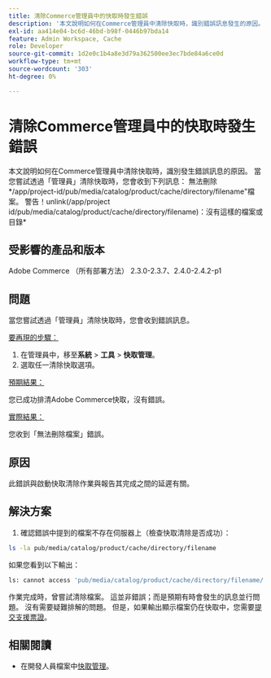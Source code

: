 ```yaml
---
title: 清除Commerce管理員中的快取時發生錯誤
description: '本文說明如何在Commerce管理員中清除快取時，識別錯誤訊息發生的原因。 當您嘗試透過「管理員」清除快取時，您會收到下列訊息：'
exl-id: aa414e04-bc6d-46bd-b98f-0446b97bda14
feature: Admin Workspace, Cache
role: Developer
source-git-commit: 1d2e0c1b4a8e3d79a362500ee3ec7bde84a6ce0d
workflow-type: tm+mt
source-wordcount: '303'
ht-degree: 0%

---
```


# 清除Commerce管理員中的快取時發生錯誤

本文說明如何在Commerce管理員中清除快取時，識別發生錯誤訊息的原因。 當您嘗試透過「管理員」清除快取時，您會收到下列訊息：
無法刪除*/app/project-id/pub/media/catalog/product/cache/directory/filename&quot;檔案。 警告！unlink(/app/project id/pub/media/catalog/product/cache/directory/filename)：沒有這樣的檔案或目錄*

## 受影響的產品和版本

Adobe Commerce （所有部署方法） 2.3.0-2.3.7、2.4.0-2.4.2-p1

## 問題

當您嘗試透過「管理員」清除快取時，您會收到錯誤訊息。

<u>要再現的步驟：</u>

1. 在管理員中，移至&#x200B;**系統** > **工具** > **快取管理**。
1. 選取任一清除快取選項。

<u>預期結果：</u>

您已成功排清Adobe Commerce快取，沒有錯誤。

<u>實際結果：</u>

您收到「無法刪除檔案」錯誤。

## 原因

此錯誤與啟動快取清除作業與報告其完成之間的延遲有關。

## 解決方案

1. 確認錯誤中提到的檔案不存在伺服器上（檢查快取清除是否成功）：

```bash
ls -la pub/media/catalog/product/cache/directory/filename
```

如果您看到以下輸出：

```bash
ls: cannot access 'pub/media/catalog/product/cache/directory/filename/': No such file or directory
```

作業完成時，曾嘗試清除檔案。 這並非錯誤；而是預期有時會發生的訊息並行問題。 沒有需要疑難排解的問題。
但是，如果輸出顯示檔案仍在快取中，您需要[提交支援票證](/help/help-center-guide/help-center/magento-help-center-user-guide.md#submit-ticket)。

## 相關閱讀

* 在開發人員檔案中[快取管理](https://docs.magento.com/user-guide/system/cache-management.html)。
